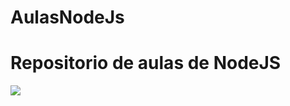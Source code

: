 # AulasNodeJs

# Repositorio de aulas de NodeJS

![](https://cdn-icons-png.flaticon.com/128/5968/5968322.png)